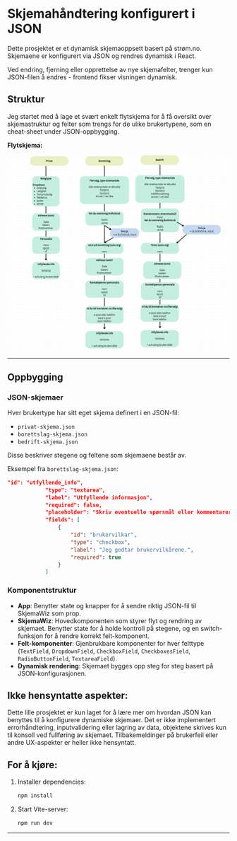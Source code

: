 # Skjemahåndtering konfigurert i JSON

Dette prosjektet er et dynamisk skjemaoppsett basert på strøm.no. Skjemaene er konfigurert via JSON og rendres dynamisk i React.

Ved endring, fjerning eller opprettelse av nye skjemafelter, trenger kun JSON-filen å endres - frontend fikser visningen dynamisk.

## Struktur

Jeg startet med å lage et svært enkelt flytskjema for å få oversikt over skjemastruktur og felter som trengs for de ulike brukertypene, som en cheat-sheet under JSON-oppbygging.

**Flytskjema:**

![Flytskjema](public/flytskjema.PNG)

---

## Oppbygging

### JSON-skjemaer

Hver brukertype har sitt eget skjema definert i en JSON-fil:

- `privat-skjema.json`
- `borettslag-skjema.json`
- `bedrift-skjema.json`

Disse beskriver stegene og feltene som skjemaene består av.

Eksempel fra `borettslag-skjema.json`:

```json
"id": "utfyllende_info",
            "type": "textarea",
            "label": "Utfyllende informasjon",
            "required": false,
            "placeholder": "Skriv eventuelle spørsmål eller kommentarer her!",
            "fields": [
                {
                    "id": "brukervilkar",
                    "type": "checkbox",
                    "label": "Jeg godtar brukervilkårene.",
                    "required": true
                }
            ]
```

### Komponentstruktur

- **App**: Benytter state og knapper for å sendre riktig JSON-fil til SkjemaWiz som prop.
- **SkjemaWiz**: Hovedkomponenten som styrer flyt og rendring av skjemaet. Benytter state for å holde kontroll på stegene, og en switch-funksjon for å rendre korrekt felt-komponent.
- **Felt-komponenter**: Gjenbrukbare komponenter for hver felttype (`TextField`, `DropdownField`, `CheckboxField`, `CheckboxesField`, `RadioButtonField`, `TextareaField`).
- **Dynamisk rendering**: Skjemaet bygges opp steg for steg basert på JSON-konfigurasjonen.

## Ikke hensyntatte aspekter:

Dette lille prosjektet er kun laget for å lære mer om hvordan JSON kan benyttes til å konfigurere dynamiske skjemaer. Det er ikke implementert errorhåndtering, inputvalidering eller lagring av data, objektene skrives kun til konsoll ved fullføring av skjemaet. Tilbakemeldinger på brukerfeil eller andre UX-aspekter er heller ikke hensyntatt.

## For å kjøre:

1. Installer dependencies:
   ```bash
   npm install
   ```
2. Start Vite-server:
   ```bash
   npm run dev
   ```

---
